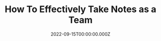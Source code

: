 ---
title: How To Effectively Take Notes as a Team
date: 2022-09-15T00:00:00.000Z
people:
  - cassidy-williams
descriptions:
  short: Discussing strategies for taking and finding notes as a team.
  full: As your teams grow, so does your collective knowledge of all that you've built together. Managing and documenting that knowledge can be daunting, but it's so important for remembering decisions, creating new ideas without reinventing the wheel, and bringing new teammates up to speed. In this talk, we'll discuss strategies for taking (and finding!) notes as a team.
vimeo: 750986727
---